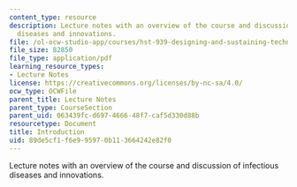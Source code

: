 ```yaml
---
content_type: resource
description: Lecture notes with an overview of the course and discussion of infectious
  diseases and innovations.
file: /ol-ocw-studio-app/courses/hst-939-designing-and-sustaining-technology-innovation-for-global-health-practice-spring-2008/89de5cf1f6e995970b113664242e82f0_lecture01.pdf
file_size: 82850
file_type: application/pdf
learning_resource_types:
- Lecture Notes
license: https://creativecommons.org/licenses/by-nc-sa/4.0/
ocw_type: OCWFile
parent_title: Lecture Notes
parent_type: CourseSection
parent_uid: 063439fc-d697-4666-48f7-caf5d330d88b
resourcetype: Document
title: Introduction
uid: 89de5cf1-f6e9-9597-0b11-3664242e82f0
---
```

Lecture notes with an overview of the course and discussion of infectious diseases and innovations.